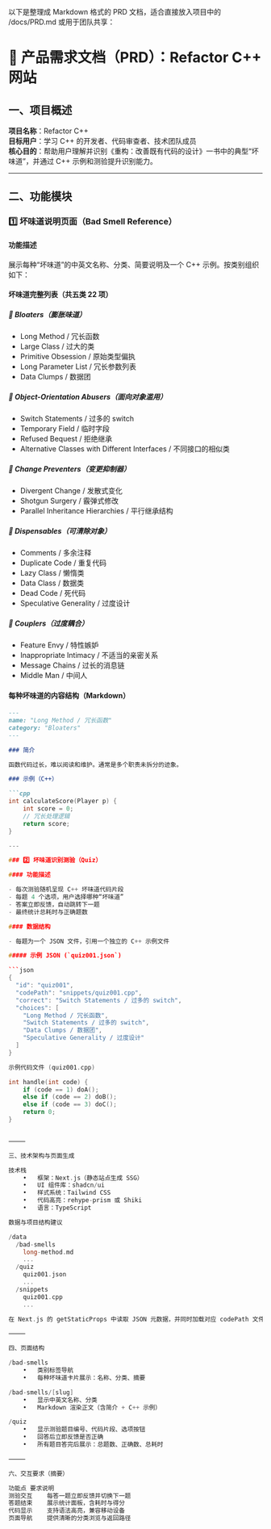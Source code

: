 以下是整理成 Markdown 格式的 PRD 文档，适合直接放入项目中的 /docs/PRD.md 或用于团队共享：

# 📄 产品需求文档（PRD）：Refactor C++ 网站

## 一、项目概述

**项目名称**：Refactor C++  
**目标用户**：学习 C++ 的开发者、代码审查者、技术团队成员  
**核心目的**：帮助用户理解并识别《重构：改善既有代码的设计》一书中的典型“坏味道”，并通过 C++ 示例和测验提升识别能力。

---

## 二、功能模块

### 1️⃣ 坏味道说明页面（Bad Smell Reference）

#### 功能描述

展示每种“坏味道”的中英文名称、分类、简要说明及一个 C++ 示例。按类别组织如下：

#### 坏味道完整列表（共五类 22 项）

##### 🧱 Bloaters（膨胀味道）

- Long Method / 冗长函数  
- Large Class / 过大的类  
- Primitive Obsession / 原始类型偏执  
- Long Parameter List / 冗长参数列表  
- Data Clumps / 数据团  

##### 🧩 Object-Orientation Abusers（面向对象滥用）

- Switch Statements / 过多的 switch  
- Temporary Field / 临时字段  
- Refused Bequest / 拒绝继承  
- Alternative Classes with Different Interfaces / 不同接口的相似类  

##### 🛑 Change Preventers（变更抑制器）

- Divergent Change / 发散式变化  
- Shotgun Surgery / 霰弹式修改  
- Parallel Inheritance Hierarchies / 平行继承结构  

##### 🧹 Dispensables（可清除对象）

- Comments / 多余注释  
- Duplicate Code / 重复代码  
- Lazy Class / 懒惰类  
- Data Class / 数据类  
- Dead Code / 死代码  
- Speculative Generality / 过度设计  

##### 🔗 Couplers（过度耦合）

- Feature Envy / 特性嫉妒  
- Inappropriate Intimacy / 不适当的亲密关系  
- Message Chains / 过长的消息链  
- Middle Man / 中间人  

#### 每种坏味道的内容结构（Markdown）

```markdown
---
name: "Long Method / 冗长函数"
category: "Bloaters"
---

### 简介

函数代码过长，难以阅读和维护。通常是多个职责未拆分的迹象。

### 示例（C++）

```cpp
int calculateScore(Player p) {
    int score = 0;
    // 冗长处理逻辑
    return score;
}

---

### 2️⃣ 坏味道识别测验（Quiz）

#### 功能描述

- 每次测验随机呈现 C++ 坏味道代码片段
- 每题 4 个选项，用户选择哪种“坏味道”
- 答案立即反馈，自动跳转下一题
- 最终统计总耗时与正确题数

#### 数据结构

- 每题为一个 JSON 文件，引用一个独立的 C++ 示例文件

##### 示例 JSON (`quiz001.json`)

```json
{
  "id": "quiz001",
  "codePath": "snippets/quiz001.cpp",
  "correct": "Switch Statements / 过多的 switch",
  "choices": [
    "Long Method / 冗长函数",
    "Switch Statements / 过多的 switch",
    "Data Clumps / 数据团",
    "Speculative Generality / 过度设计"
  ]
}

示例代码文件 (quiz001.cpp)

int handle(int code) {
    if (code == 1) doA();
    else if (code == 2) doB();
    else if (code == 3) doC();
    return 0;
}


⸻

三、技术架构与页面生成

技术栈
	•	框架：Next.js（静态站点生成 SSG）
	•	UI 组件库：shadcn/ui
	•	样式系统：Tailwind CSS
	•	代码高亮：rehype-prism 或 Shiki
	•	语言：TypeScript

数据与项目结构建议

/data
  /bad-smells
    long-method.md
    ...
  /quiz
    quiz001.json
    ...
  /snippets
    quiz001.cpp
    ...

在 Next.js 的 getStaticProps 中读取 JSON 元数据，并同时加载对应 codePath 文件内容。

⸻

四、页面结构

/bad-smells
	•	类别标签导航
	•	每种坏味道卡片展示：名称、分类、摘要

/bad-smells/[slug]
	•	显示中英文名称、分类
	•	Markdown 渲染正文（含简介 + C++ 示例）

/quiz
	•	显示测验题目编号、代码片段、选项按钮
	•	回答后立即反馈是否正确
	•	所有题目答完后展示：总题数、正确数、总耗时

⸻

六、交互要求（摘要）

功能点	要求说明
测验交互	每答一题立即反馈并切换下一题
答题结束	展示统计面板，含耗时与得分
代码显示	支持语法高亮，兼容移动设备
页面导航	提供清晰的分类浏览与返回路径